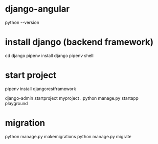 # django-angular

python --version

# install django (backend framework)
cd django
pipenv install django
pipenv shell

# start project
pipenv install djangorestframework

django-admin startproject myproject .
python manage.py startapp playground

# migration
python manage.py makemigrations
python manage.py migrate